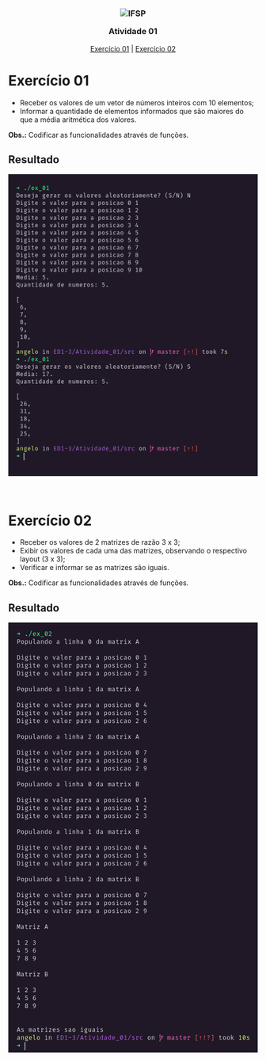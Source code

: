 <h3 align="center">

<img width="64" alt="IFSP" src="https://avatars0.githubusercontent.com/u/62160025?s=200&v=4" />

Atividade 01

</h3>

<p align="center">
  <a href="#exercício-01">Exercício 01</a> |
  <a href="#exercício-02">Exercício 02</a>
</p>

# Exercício 01

- Receber os valores de um vetor de números inteiros com 10 elementos;
- Informar a quantidade de elementos informados que são maiores do que a média aritmética dos valores.

**Obs.:** Codificar as funcionalidades através de funções.

## Resultado

<p align="center">
  <img alt="Resultado exercício 01" src="./.github/images/ex_01.png" />
</p>

&nbsp;

# Exercício 02

- Receber os valores de 2 matrizes de razão 3 x 3;
- Exibir os valores de cada uma das matrizes, observando o respectivo layout (3 x 3);
- Verificar e informar se as matrizes são iguais.

**Obs.:** Codificar as funcionalidades através de funções.

## Resultado

<p align="center">
  <img alt="Resultado exercício 02" src="./.github/images/ex_02.png" />
</p>
